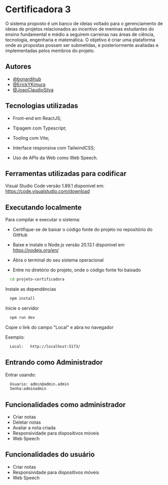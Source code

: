 
# Certificadora 3

O sistema proposto é um banco de ideias voltado para o gerenciamento de
ideias de projetos relacionados ao incentivo de meninas estudantes do ensino
fundamental e médio a seguirem carreiras nas áreas de ciência, tecnologia,
engenharia e matemática. O objetivo é criar uma plataforma onde as
propostas possam ser submetidas, e posteriormente avaliadas e implementadas pelos
membros do projeto.


## Autores

- [@bonardihub](https://www.github.com/bonardihub)
- [@ErickYKimura](https://github.com/EricYKimura)
- [@JoaoClaudioSilva](https://github.com/JoaoClaudioSilva)



## Tecnologias utilizadas
- Front-end em ReactJS;

- Tipagem com Typescript;

- Tooling com Vite;

- Interface responsiva com TailwindCSS;

- Uso de APIs da Web como Web Speech.
  
## Ferramentas utilizadas para codificar

Visual Studio Code versão 1.89.1 disponível em: https://code.visualstudio.com/download

## Executando localmente

Para compilar e executar o sistema:

- Certifique-se de baixar o código fonte do projeto no repositório do GitHub

- Baixe e instale o Node.js versão 20.13.1 disponível em https://nodejs.org/en/

- Abra o terminal do seu sistema operacional

- Entre no diretório do projeto, onde o código fonte foi baixado

```bash
  cd projeto-certificadora
```

Instale as dependências

```bash
  npm install
```

Inicie o servidor

```bash
  npm run dev
```

Copie o link do campo "Local" e abra no navegador

Exemplo:

```bash
  Local:   http://localhost:5173/
```
## Entrando como Administrador 

Entrar usando:
```bash
  Usuario: admin@admin.admin
  Senha:adminadmin
```


## Funcionalidades como administrador

- Criar notas
- Deletar notas
- Avaliar a nota criada
- Responsividade para dispositivos móveis
- Web Speech

## Funcionalidades do usuário

- Criar notas
- Responsividade para dispositivos móveis
- Web Speech

